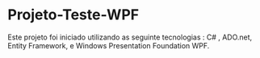 # Projeto-Teste-WPF
Este projeto foi iniciado utilizando as seguinte tecnologias : C# ,  ADO.net, Entity Framework, e Windows Presentation Foundation WPF. 
